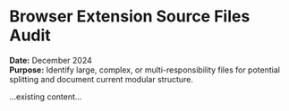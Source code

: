 # Browser Extension Source Files Audit

**Date:** December 2024  
**Purpose:** Identify large, complex, or multi-responsibility files for potential splitting and document current modular structure.

...existing content...
